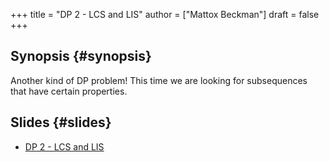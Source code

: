 +++
title = "DP 2 - LCS and LIS"
author = ["Mattox Beckman"]
draft = false
+++

## Synopsis {#synopsis}

Another kind of DP problem!  This time we are looking for subsequences that have certain properties.


## Slides {#slides}

-   [DP 2 - LCS and LIS](../../slides/dp-2-lcs-lis-slides.pdf)
